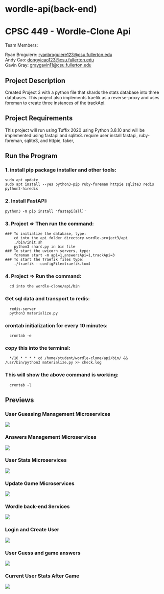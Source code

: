 # wordle-api(back-end)
# CPSC 449 - Wordle-Clone Api

Team Members:

Ryan Broguiere: ryanbroguiere123@csu.fullerton.edu <br/>
Andy Cao: dongyicao123@csu.fullerton.edu <br/>
Gavin Gray: graygavin11@csu.fullerton.edu

## Project Description
Created Project 3 with a python file that shards the stats database into three databases.
This project also implements traefik as a reverse-proxy and uses foreman to create three instances of the trackApi.


## Project Requirements
This project will run using Tuffix 2020 using Python 3.8.10 and will be implemented using fastapi and sqlite3.
require user install fastapi, ruby-foreman, sqlite3, and httpie, faker,

## Run the Program
### 1. install pip package installer and other tools:
    sudo apt update
    sudo apt install --yes python3-pip ruby-foreman httpie sqlite3 redis python3-hiredis

### 2. Install FastAPI:
    python3 -m pip install 'fastapi[all]'

### 3. Project => Then run the command:
    ### To initialize the database, type:
        cd into the api folder directory wordle-project3/api
        ./bin/init.sh
        python3 shard.py in bin file
    ### To start the uvicorn servers, type:
        foreman start -m api=1,answersApi=1,trackApi=3
    ### To start the Traefik files type:
        ./traefik --configFile=traefik.toml

### 4. Project => Run the command:
      cd into the wordle-clone/api/bin
  ### Get sql data and transport to redis:
      redis-server
      python3 materialize.py
  ### crontab initialization for every 10 minutes:
      crontab -e
  ### copy this into the terminal:
      */10 * * * * cd /home/student/wordle-clone/api/bin/ && /usr/bin/python3 materialize.py >> check.log
  ### This will show the above command is working:
      crontab -l


## Previews

### User Guessing Management Microservices
![](Images/add_word.PNG)

### Answers Management Microservices
![](Images/check_answer.PNG)

### User Stats Microservices
![](Images/stats.PNG)

### Update Game Microservices
![](Images/status.PNG)

### Wordle back-end Services
![](Images/overall.PNG)

### Login and Create User
![](Images/create_user.PNG)

### User Guess and game answers
![](Images/playing2.PNG)

### Current User Stats After Game
![](Images/success.PNG)
